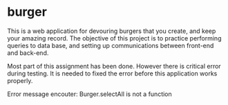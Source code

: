 # burger

This is a web application for devouring burgers that you create, and keep your amazing record. The objective of this project is to practice performing queries to data base, and setting up communications between front-end and back-end.

Most part of this assignment has been done. However there is critical error during testing. It is needed to fixed the error before this application works properly.

Error message encouter: Burger.selectAll is not a function